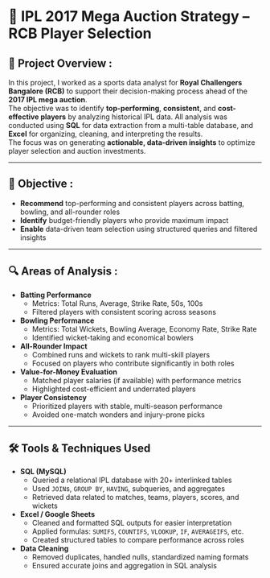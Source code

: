 # 🏏 IPL 2017 Mega Auction Strategy – RCB Player Selection

## 📘 Project Overview :
In this project, I worked as a sports data analyst for **Royal Challengers Bangalore (RCB)** to support their decision-making process ahead of the **2017 IPL mega auction**.  
The objective was to identify **top-performing**, **consistent**, and **cost-effective players** by analyzing historical IPL data. All analysis was conducted using **SQL** for data extraction from a multi-table database, and **Excel** for organizing, cleaning, and interpreting the results.  
The focus was on generating **actionable, data-driven insights** to optimize player selection and auction investments.

---

## 🎯 Objective :  
<ul>
  <li><strong>Recommend</strong> top-performing and consistent players across batting, bowling, and all-rounder roles</li>
  <li><strong>Identify</strong> budget-friendly players who provide maximum impact</li>
  <li><strong>Enable</strong> data-driven team selection using structured queries and filtered insights</li>
</ul>

---

## 🔍 Areas of Analysis :
<ul>
  <li><strong>Batting Performance</strong>
    <ul>
      <li>Metrics: Total Runs, Average, Strike Rate, 50s, 100s</li>
      <li>Filtered players with consistent scoring across seasons</li>
    </ul>
  </li>
  <li><strong>Bowling Performance</strong>
    <ul>
      <li>Metrics: Total Wickets, Bowling Average, Economy Rate, Strike Rate</li>
      <li>Identified wicket-taking and economical bowlers</li>
    </ul>
  </li>
  <li><strong>All-Rounder Impact</strong>
    <ul>
      <li>Combined runs and wickets to rank multi-skill players</li>
      <li>Focused on players who contribute significantly in both roles</li>
    </ul>
  </li>
  <li><strong>Value-for-Money Evaluation</strong>
    <ul>
      <li>Matched player salaries (if available) with performance metrics</li>
      <li>Highlighted cost-efficient and underrated players</li>
    </ul>
  </li>
  <li><strong>Player Consistency</strong>
    <ul>
      <li>Prioritized players with stable, multi-season performance</li>
      <li>Avoided one-match wonders and injury-prone picks</li>
    </ul>
  </li>
</ul>

---

## 🛠 Tools & Techniques Used

<ul>
  <li><strong>SQL (MySQL)</strong>
    <ul>
      <li>Queried a relational IPL database with 20+ interlinked tables</li>
      <li>Used <code>JOIN</code>s, <code>GROUP BY</code>, <code>HAVING</code>, subqueries, and aggregates</li>
      <li>Retrieved data related to matches, teams, players, scores, and wickets</li>
    </ul>
  </li>
  <li><strong>Excel / Google Sheets</strong>
    <ul>
      <li>Cleaned and formatted SQL outputs for easier interpretation</li>
      <li>Applied formulas: <code>SUMIFS</code>, <code>COUNTIFS</code>, <code>VLOOKUP</code>, <code>IF</code>, <code>AVERAGEIFS</code>, etc.</li>
      <li>Created structured tables to compare performance across roles</li>
    </ul>
  </li>
  <li><strong>Data Cleaning</strong>
    <ul>
      <li>Removed duplicates, handled nulls, standardized naming formats</li>
      <li>Ensured accurate joins and aggregation in SQL analysis</li>
    </ul>
  </li>
</ul>

